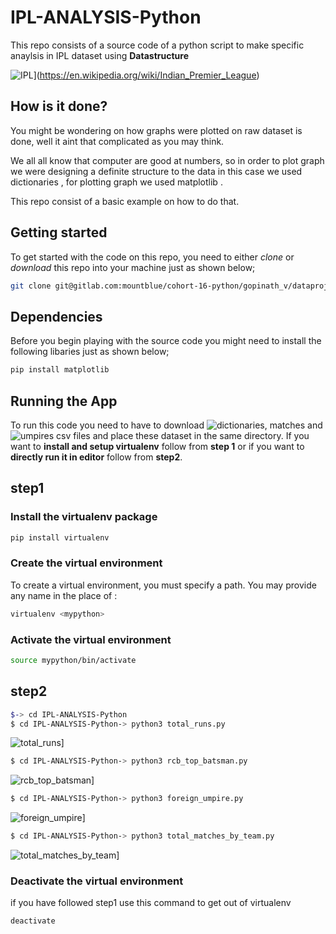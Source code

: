 # IPL-ANALYSIS-Python

This repo consists of a source code of a python script to make specific anaylsis in IPL dataset using **Datastructure**

![IPL](pictures/IPL.peng)](https://en.wikipedia.org/wiki/Indian_Premier_League)

## How is it done?

You might be wondering on how graphs were plotted on raw dataset is done, well it aint that complicated as you may think.

We all all know that computer are good at numbers, so in order to plot graph we were designing a definite structure to the data in this case
we used dictionaries , for plotting graph we used matplotlib .

This repo consist of a basic example on how to do that.


## Getting started

To get started with the code on this repo, you need to either *clone* or *download* this repo into your machine just as shown below;

```bash
git clone git@gitlab.com:mountblue/cohort-16-python/gopinath_v/dataproject-python.git
```

## Dependencies 

Before you begin playing with the source code you might need to install the following libaries just as shown below;

```bash
pip install matplotlib
```

## Running the App

To run this code you need to have to download ![dictionaries, matches](https://www.kaggle.com/manasgarg/ipl/version/5) and ![umpires](https://www.kaggle.com/subhodeepchandra/ipl-umpires-by-country) csv files and place these dataset in the same directory. If you want to **install and setup virtualenv** follow from **step 1** or if you want to **directly run it in editor** follow from **step2**.
## step1
### Install the virtualenv package
```bash
pip install virtualenv
```
### Create the virtual environment
To create a virtual environment, you must specify a path. You may provide any name in the place of <mypython>:
```bash
virtualenv <mypython>
```
  
### Activate the virtual environment
```bash
source mypython/bin/activate
```
  
## step2
  
```bash
$-> cd IPL-ANALYSIS-Python
$ cd IPL-ANALYSIS-Python-> python3 total_runs.py

```
![total_runs](pictures/.peng)]

```bash
$ cd IPL-ANALYSIS-Python-> python3 rcb_top_batsman.py

```
![rcb_top_batsman](pictures/rcb_top_batsman.png)]
```bash
$ cd IPL-ANALYSIS-Python-> python3 foreign_umpire.py

```
![foreign_umpire](pictures/foreign_umpire.png)]
```bash
$ cd IPL-ANALYSIS-Python-> python3 total_matches_by_team.py

```
![total_matches_by_team](pictures/total_matches_by_team.png)]

### Deactivate the virtual environment
if you have followed step1 use this command to get out of virtualenv
```bash
deactivate

```
